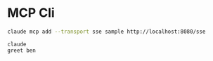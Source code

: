 # MCP Cli 

```bash
claude mcp add --transport sse sample http://localhost:8080/sse
```

```
claude
greet ben
```

